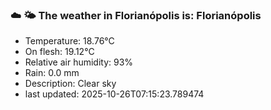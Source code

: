 ### ☁️ 🌤️  The weather in Florianópolis is: Florianópolis

- Temperature: 18.76°C
- On flesh: 19.12°C
- Relative air humidity: 93%
- Rain: 0.0 mm
- Description: Clear sky
- last updated: 2025-10-26T07:15:23.789474
